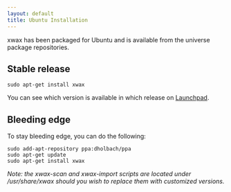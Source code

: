 ```yaml
---
layout: default
title: Ubuntu Installation
---
```


xwax has been packaged for Ubuntu and is available from the universe package repositories.

## Stable release

```
sudo apt-get install xwax
```

You can see which version is available in which release on [Launchpad](https://launchpad.net/ubuntu/+source/xwax).

## Bleeding edge
To stay bleeding edge, you can do the following:

```
sudo add-apt-repository ppa:dholbach/ppa
sudo apt-get update
sudo apt-get install xwax
```

*Note: the xwax-scan and xwax-import scripts are located under /usr/share/xwax should you wish to replace them with customized versions.*
